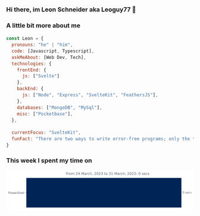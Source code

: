### Hi there, im Leon Schneider aka Leoguy77 👋


### A little bit more about me
```javascript
const Leon = {
  pronouns: "he" | "him",
  code: [Javascript, Typescript],
  askMeAbout: [Web Dev, Tech],
  technologies: {
    frontEnd: {
      js: ["Svelte"]
    },
    backEnd: {
      js: ["Node", "Express", "SvelteKit", "FeathersJS"],
    },
    databases: ["MongoDB", "MySql"],
    misc: ["Pocketbase"],
  },

  currentFocus: "SvelteKit",
  funFact: "There are two ways to write error-free programs; only the third one works"
}
```
### This week I spent my time on
<img
  src="https://github.com/leoguy77/leoguy77/blob/main/images/stat.svg"
  alt="Avinal WakaTime Activity"
/>

